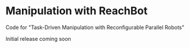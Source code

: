 # Manipulation with ReachBot

Code for "Task-Driven Manipulation with Reconfigurable Parallel Robots"

Initial release coming soon
